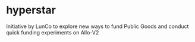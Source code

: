 # hyperstar
Initiative by LunCo to explore new ways to fund Public Goods and conduct quick funding experiments on Allo-V2
